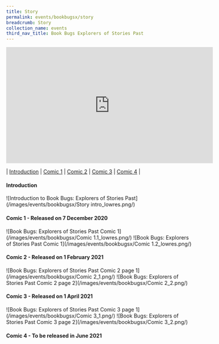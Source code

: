 ```yaml
---
title: Story
permalink: events/bookbugsx/story
breadcrumb: Story
collection_name: events
third_nav_title: Book Bugs Explorers of Stories Past
---
```


<div class="bp-youtube">
<iframe width="560" height="315" src="https://www.youtube.com/embed/NXwiyBNCeec?autoplay=1" frameborder="0" allow="accelerometer; autoplay; clipboard-write; encrypted-media; gyroscope; picture-in-picture" allowfullscreen></iframe>
</div>

| [Introduction](#introduction) | [Comic 1](#comic-1---released-on-7-december-2020) | [Comic 2](#comic-2---released-on-1-february-2021) | [Comic 3](#comic-3---released-on-1-april-2021) | [Comic 4](#comic-4---to-be-released-in-june-2021) |

#### Introduction

![Introduction to Book Bugs: Explorers of Stories Past](/images/events/bookbugsx/Story intro_lowres.png/)

#### Comic 1 - Released on 7 December 2020

![Book Bugs: Explorers of Stories Past Comic 1](/images/events/bookbugsx/Comic 1.1_lowres.png/)
![Book Bugs: Explorers of Stories Past Comic 1](/images/events/bookbugsx/Comic 1.2_lowres.png/)

#### Comic 2 - Released on 1 February 2021

![Book Bugs: Explorers of Stories Past Comic 2 page 1](/images/events/bookbugsx/Comic 2_1.png/)
![Book Bugs: Explorers of Stories Past Comic 2 page 2](/images/events/bookbugsx/Comic 2_2.png/)

#### Comic 3 - Released on 1 April 2021

![Book Bugs: Explorers of Stories Past Comic 3 page 1](/images/events/bookbugsx/Comic 3_1.png/)
![Book Bugs: Explorers of Stories Past Comic 3 page 2](/images/events/bookbugsx/Comic 3_2.png/)

#### Comic 4 - To be released in June 2021

